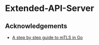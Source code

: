 # Extended-API-Server

## Acknowledgements
- [A step by step guide to mTLS in Go](https://venilnoronha.io/a-step-by-step-guide-to-mtls-in-go)